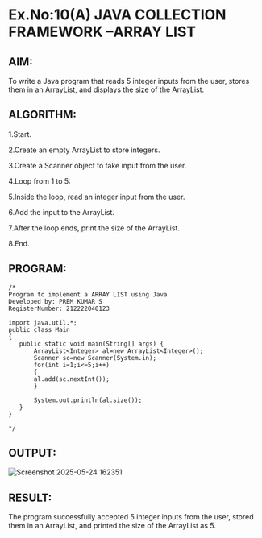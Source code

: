 # Ex.No:10(A)         JAVA COLLECTION FRAMEWORK –ARRAY LIST
## AIM:
To write a Java program that reads 5 integer inputs from the user, stores them in an ArrayList, and displays the size of the ArrayList.

## ALGORITHM:
1.Start.

2.Create an empty ArrayList to store integers.

3.Create a Scanner object to take input from the user.

4.Loop from 1 to 5:

5.Inside the loop, read an integer input from the user.

6.Add the input to the ArrayList.

7.After the loop ends, print the size of the ArrayList.

8.End.

## PROGRAM:
 ```
/*
Program to implement a ARRAY LIST using Java
Developed by: PREM KUMAR S
RegisterNumber: 212222040123

import java.util.*;
public class Main
{
	public static void main(String[] args) {
		ArrayList<Integer> al=new ArrayList<Integer>();
        Scanner sc=new Scanner(System.in);
        for(int i=1;i<=5;i++)
        {
        al.add(sc.nextInt());
        }
     
        System.out.println(al.size());
	}
}

*/
```









## OUTPUT:
![Screenshot 2025-05-24 162351](https://github.com/user-attachments/assets/1e3a17d3-3aaf-4854-b0ce-4e0542857a9c)



## RESULT:
The program successfully accepted 5 integer inputs from the user, stored them in an ArrayList, and printed the size of the ArrayList as 5.


